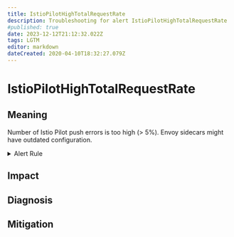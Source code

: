 ```yaml
---
title: IstioPilotHighTotalRequestRate
description: Troubleshooting for alert IstioPilotHighTotalRequestRate
#published: true
date: 2023-12-12T21:12:32.022Z
tags: LGTM
editor: markdown
dateCreated: 2020-04-10T18:32:27.079Z
---
```


# IstioPilotHighTotalRequestRate

## Meaning
[//]: # "Short paragraph that explains what the alert means"
Number of Istio Pilot push errors is too high (> 5%). Envoy sidecars might have outdated configuration.

<details>
  <summary>Alert Rule</summary>

  ```yaml
alert: IstioPilotHighTotalRequestRate
expr: sum(rate(pilot_xds_push_errors[1m])) / sum(rate(pilot_xds_pushes[1m])) * 100 > 5
for: 1m
labels:
    severity: warning
annotations:
    summary: Istio Pilot high total request rate (instance {{ $labels.instance }})
    description: |-
        Number of Istio Pilot push errors is too high (> 5%). Envoy sidecars might have outdated configuration.
          VALUE = {{ $value }}
          LABELS = {{ $labels }}
    runbook: https://github.com/srerun/prometheus-alerts/content/runbooks/IstioPilotHighTotalRequestRate

  ```
</details>


## Impact
[//]: # "What could / will happen if the alert is not addressed"



## Diagnosis
[//]: # "Steps to take to identify the cause of the problem"



## Mitigation
[//]: # "The steps necessary to resolve the alert"
